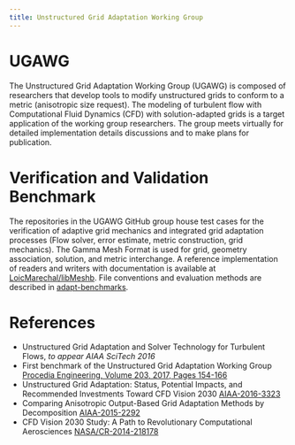 ```yaml
---
title: Unstructured Grid Adaptation Working Group
---
```


# UGAWG
The Unstructured Grid Adaptation Working Group (UGAWG) is composed of
researchers that develop tools to modify unstructured grids to conform
to a metric (anisotropic size request).
The modeling of turbulent flow with Computational Fluid Dynamics
(CFD) with solution-adapted grids is a target
application of the working group researchers.
The group meets virtually for detailed implementation details discussions
and to make plans for publication.

# Verification and Validation Benchmark
The repositories in the UGAWG GitHub group house test cases for the
verification of adaptive grid mechanics and integrated grid adaptation
processes (Flow solver, error estimate, metric construction, grid mechanics).
The Gamma Mesh Format is used for grid, geometry association, solution, and
metric interchange.
A reference implementation of readers and writers with
documentation is available at
[LoicMarechal/libMeshb](https://github.com/LoicMarechal/libMeshb).
File conventions and evaluation methods are described in
[adapt-benchmarks](https://github.com/UGAWG/adapt-benchmarks).

# References
- Unstructured Grid Adaptation and Solver Technology for Turbulent Flows, *to appear AIAA SciTech 2016*
- First benchmark of the Unstructured Grid Adaptation Working Group [Procedia Engineering, Volume 203, 2017, Pages 154-166](https://doi.org/10.1016/j.proeng.2017.09.800)
- Unstructured Grid Adaptation: Status, Potential
Impacts, and Recommended Investments Toward
CFD Vision 2030 [AIAA-2016-3323](https://arc.aiaa.org/doi/abs/10.2514/6.2016-3323)
- Comparing Anisotropic Output-Based Grid Adaptation Methods by Decomposition [AIAA-2015-2292](https://arc.aiaa.org/doi/abs/10.2514/6.2015-2292)
- CFD Vision 2030 Study: A Path to Revolutionary Computational Aerosciences [NASA/CR-2014-218178](https://ntrs.nasa.gov/search.jsp?R=20140003093)